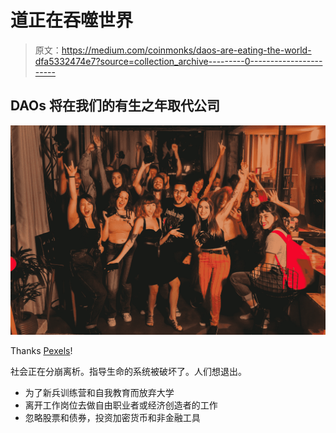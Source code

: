 # 道正在吞噬世界

> 原文：<https://medium.com/coinmonks/daos-are-eating-the-world-dfa5332474e7?source=collection_archive---------0----------------------->

## DAOs 将在我们的有生之年取代公司

![](img/e197c9ce9807e96a26a414441b5a929c.png)

Thanks [Pexels](https://www.pexels.com/photo/group-of-young-multiethnic-cheerful-colleagues-having-party-after-workday-3856042/)!

社会正在分崩离析。指导生命的系统被破坏了。人们想退出。

*   为了新兵训练营和自我教育而放弃大学
*   离开工作岗位去做自由职业者或经济创造者的工作
*   忽略股票和债券，投资加密货币和非金融工具